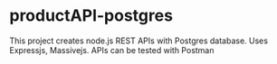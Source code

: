 # productAPI-postgres

This project creates node.js REST APIs with Postgres database. Uses Expressjs, Massivejs. APIs can be tested with Postman
